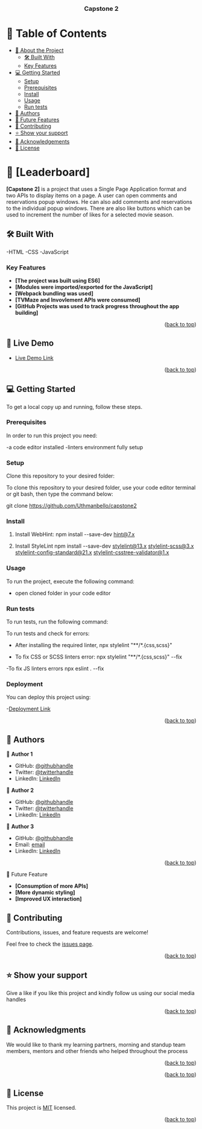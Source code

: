 <a name="readme-top"></a>

<div align="center">

  <br/>

  <h3><b>Capstone 2</b></h3>

</div>

<!-- TABLE OF CONTENTS -->

# 📗 Table of Contents

- [📖 About the Project](#about-project)
  - [🛠 Built With](#built-with)
  - [Key Features](#key-features)
- [💻 Getting Started](#getting-started)
  - [Setup](#setup)
  - [Prerequisites](#prerequisites)
  - [Install](#install)
  - [Usage](#usage)
  - [Run tests](#run-tests)
- [👥 Authors](#authors)
- [🔭 Future Features](#future-features)
- [🤝 Contributing](#contributing)
- [⭐️ Show your support](#support)
- [🙏 Acknowledgements](#acknowledgements)
- [📝 License](#license)

<!-- PROJECT DESCRIPTION -->

# 📖 [Leaderboard] <a name="about-project"></a>

**[Capstone 2]** is a project that uses a Single Page Application format and two APIs to display items on a page. A user can open comments and reservations popup windows. He can also add comments and reservations to the individual popup windows. There are also like buttons which can be used to increment the number of likes for a selected movie season.

## 🛠 Built With <a name="built-with"></a>
-HTML
-CSS
-JavaScript

### Key Features <a name="key-features"></a>

- **[The project was built using ES6]**
- **[Modules were imported/exported for the JavaScript]**
- **[Webpack bundling was used]**
- **[TVMaze and Invovlement APIs were consumed]**
- **[GitHub Projects was used to track progress throughout the app building]**

<p align="right">(<a href="#readme-top">back to top</a>)</p>

## 🚀 Live Demo <a name="live-demo"></a>

- [Live Demo Link](https://uthmanbello.github.io/)

<p align="right">(<a href="#readme-top">back to top</a>)</p>

## 💻 Getting Started <a name="getting-started"></a>

To get a local copy up and running, follow these steps.

### Prerequisites

In order to run this project you need:

-a code editor installed
-linters environment fully setup
### Setup

Clone this repository to your desired folder:

To clone this repository to your desired folder, use your code editor terminal or git bash, then type the command below:

git clone https://github.com/Uthmanbello/capstone2

### Install

1. Install WebHint:
npm install --save-dev hint@7.x

2. Install StyleLint
npm install --save-dev stylelint@13.x stylelint-scss@3.x stylelint-config-standard@21.x stylelint-csstree-validator@1.x

### Usage

To run the project, execute the following command:

- open cloned folder in your code editor

### Run tests

To run tests, run the following command:

To run tests and check for errors:
- After installing the required linter,
npx stylelint "**/*.{css,scss}"

- To fix CSS or SCSS linters error:
npx stylelint "**/*.{css,scss}" --fix

-To fix JS linters errors
npx eslint . --fix

### Deployment

You can deploy this project using:

-[Deployment Link](https://uthmanbello.github.io/)

<p align="right">(<a href="#readme-top">back to top</a>)</p>

## 👥 Authors <a name="authors"></a>

👤 **Author 1**

- GitHub: [@githubhandle](https://github.com/Uthmanbello)
- Twitter: [@twitterhandle](https://twitter.com/UthmanDeRoyale)
- LinkedIn: [LinkedIn](linkedin.com/in/uthman-igein-bello-imoukhuede)

👤 **Author 2**

- GitHub: [@githubhandle](https://github.com/kkolade)
- Twitter: [@twitterhandle](https://twitter.com/kola_kolade)
- LinkedIn: [LinkedIn](https://linkedin.com/in/kolakolade/)

👤 **Author 3**

- GitHub: [@githubhandle](https://github.com/banzaman)
- Email: [email](markrubanza10@gmail.com)
- LinkedIn: [LinkedIn](https://www.linkedin.com/in/mark-rubanza-anderson-4399a2211/)

<p align="right">(<a href="#readme-top">back to top</a>)</p>

🔭 Future Feature
- **[Consumption of more APIs]**
- **[More dynamic styling]**
- **[Improved UX interaction]**

## 🤝 Contributing <a name="contributing"></a>

Contributions, issues, and feature requests are welcome!

Feel free to check the [issues page](../../issues/).

<p align="right">(<a href="#readme-top">back to top</a>)</p>

<!-- SUPPORT -->

## ⭐️ Show your support <a name="support"></a>

Give a like if you like this project and kindly follow us using our social media handles

<p align="right">(<a href="#readme-top">back to top</a>)</p>

## 🙏 Acknowledgments <a name="acknowledgements"></a>

We would like to thank my learning partners, morning and standup team members, mentors and other friends who helped throughout the process

<p align="right">(<a href="#readme-top">back to top</a>)</p>


<p align="right">(<a href="#readme-top">back to top</a>)</p>

<!-- LICENSE -->

## 📝 License <a name="license"></a>

This project is [MIT](./LICENSE) licensed.

<p align="right">(<a href="#readme-top">back to top</a>)</p>

